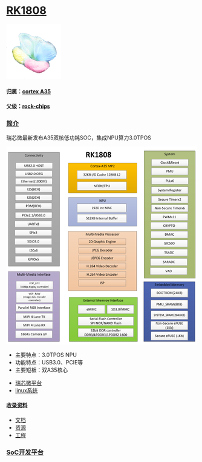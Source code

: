 ﻿# [RK1808](https://github.com/sochub/RK1808) 
[![sites](SoC/qitas.png)](http://www.qitas.cn)
#### 归属：[cortex A35](https://github.com/sochub/CA35)
#### 父级：[rock-chips](https://github.com/sochub/rockchips)

### [简介](https://github.com/sochub/RK1808/wiki)

瑞芯微最新发布A35双核低功耗SOC，集成NPU算力3.0TPOS

[![sites](docs/RK1808.png)](docs/)

* 主要特点：3.0TPOS NPU
* 功能特点：USB3.0、PCIE等
* 主要短板：双A35核心

- [瑞芯微平台](https://github.com/sochub/rockchips)
- [linux系统](https://github.com/rockchip-linux/kernel.git)

#### [收录资料](https://github.com/sochub/RK1808)

- [文档](docs/)
- [资源](src/)
- [工程](project/)
 
###  [SoC开发平台](http://www.qitas.cn)   

